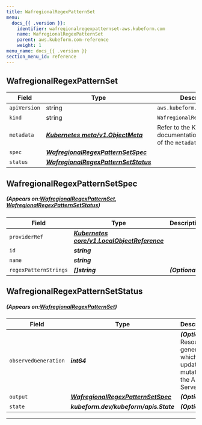 ```yaml
---
title: WafregionalRegexPatternSet
menu:
  docs_{{ .version }}:
    identifier: wafregionalregexpatternset-aws.kubeform.com
    name: WafregionalRegexPatternSet
    parent: aws.kubeform.com-reference
    weight: 1
menu_name: docs_{{ .version }}
section_menu_id: reference
---
```


## WafregionalRegexPatternSet
| Field | Type | Description |
| ------ | ----- | ----------- |
| `apiVersion` | string | `aws.kubeform.com/v1alpha1` |
|    `kind` | string | `WafregionalRegexPatternSet` |
| `metadata` | ***[Kubernetes meta/v1.ObjectMeta](https://kubernetes.io/docs/reference/generated/kubernetes-api/v1.13/#objectmeta-v1-meta)***|Refer to the Kubernetes API documentation for the fields of the `metadata` field.|
| `spec` | ***[WafregionalRegexPatternSetSpec](#WafregionalRegexPatternSetSpec)***||
| `status` | ***[WafregionalRegexPatternSetStatus](#WafregionalRegexPatternSetStatus)***||
## WafregionalRegexPatternSetSpec
##### (Appears on:[WafregionalRegexPatternSet](#WafregionalRegexPatternSet), [WafregionalRegexPatternSetStatus](#WafregionalRegexPatternSetStatus))
| Field | Type | Description |
| ------ | ----- | ----------- |
| `providerRef` | ***[Kubernetes core/v1.LocalObjectReference](https://kubernetes.io/docs/reference/generated/kubernetes-api/v1.13/#localobjectreference-v1-core)***||
| `id` | ***string***||
| `name` | ***string***||
| `regexPatternStrings` | ***[]string***| ***(Optional)*** |
## WafregionalRegexPatternSetStatus
##### (Appears on:[WafregionalRegexPatternSet](#WafregionalRegexPatternSet))
| Field | Type | Description |
| ------ | ----- | ----------- |
| `observedGeneration` | ***int64***| ***(Optional)*** Resource generation, which is updated on mutation by the API Server.|
| `output` | ***[WafregionalRegexPatternSetSpec](#WafregionalRegexPatternSetSpec)***| ***(Optional)*** |
| `state` | ***kubeform.dev/kubeform/apis.State***| ***(Optional)*** |
---
